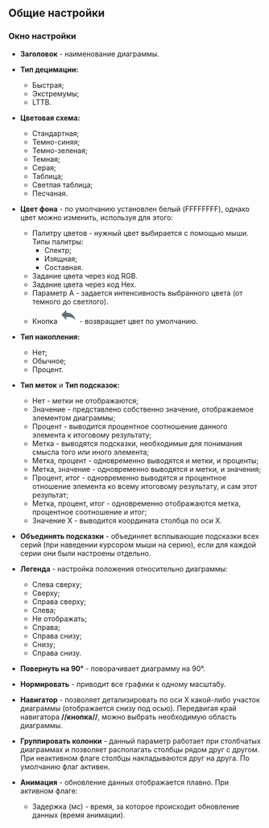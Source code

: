 ##  Общие настройки 

### Окно настройки


*  **Заголовок** - наименование диаграммы.

*  **Тип децимации:**
    * Быстрая;
    * Экстремумы;
    * LTTB.

*  **Цветовая схема:**
    * Стандартная;
    * Темно-синяя;
    * Темно-зеленая;
    * Темная;
    * Серая;
    * Таблица;
    * Светлая таблица;
    * Песчаная.

*  **Цвет фона** - по умолчанию установлен белый (FFFFFFFF), однако цвет можно изменить, используя для этого:
    * Палитру цветов - нужный цвет выбирается с помощью мыши. Типы палитры:
      * Спектр;
      * Изящная;
      * Составная.
    * Задание цвета через код RGB.
    * Задание цвета через код Hex.
    * Параметр A - задается интенсивность выбранного цвета (от темного до светлого).
    * Кнопка ![](/media/app/visualization/chart/toolbar_18_10.svg) - возвращает цвет по умолчанию.

*  **Тип накопления:**
    * Нет;
    * Обычное;
    * Процент.

*  **Тип меток** и **Тип подсказок:**
    * Нет - метки не отображаются;
    * Значение - представлено собственно значение, отображаемое элементом диаграммы;
    * Процент - выводится процентное соотношение данного элемента к итоговому результату;
    * Метка - выводятся подсказки, необходимые для понимания смысла того или иного элемента;
    * Метка, процент - одновременно выводятся и метки, и проценты;
    * Метка, значение - одновременно выводятся и метки, и значения;
    * Процент, итог - одновременно выводятся и процентное отношение элемента ко всему итоговому результату, и сам этот результат;
    * Метка, процент, итог - одновременно отображаются метка, процентное соотношение и итог;
    * Значение X - выводится координата столбца по оси X.

*  **Объединять подсказки** - объединяет всплывающие подсказки всех серий (при наведении курсором мыши на серию), если для каждой серии они были настроены отдельно.

*  **Легенда** - настройка положения относительно диаграммы:
    * Слева сверху;
    * Сверху;
    * Справа сверху;
    * Слева;
    * Не отображать;
    * Справа;
    * Справа снизу;
    * Снизу;
    * Справа снизу.

*  **Повернуть на 90°** - поворачивает диаграмму на 90°.

*  **Нормировать** - приводит все графики к одному масштабу.

*  **Навигатор** - позволяет детализировать по оси X какой-либо участок диаграммы (отображается снизу под осью). Передвигая край навигатора **//кнопка//**, можно выбрать необходимую область диаграммы.

*  **Группировать колонки** - данный параметр работает при столбчатых диаграммах и позволяет располагать столбцы рядом друг с другом. При неактивном флаге столбцы накладываются друг на друга. По умолчанию флаг активен.

*  **Анимация** - обновление данных отображается плавно. При активном флаге:
    * Задержка (мс) - время, за которое происходит обновление данных (время анимации).




